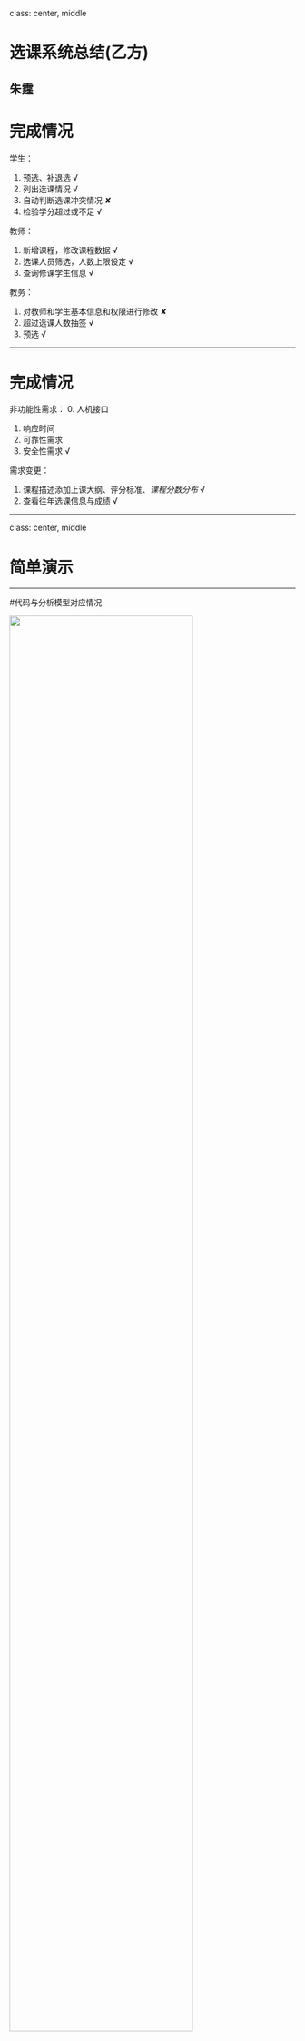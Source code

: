 class: center, middle

# 选课系统总结(乙方)
朱霆
---

# 完成情况

学生：
1. 预选、补退选 √
2. 列出选课情况 √
3. 自动判断选课冲突情况 ✘
4. 检验学分超过或不足 √


教师：
1. 新增课程，修改课程数据 √
3. 选课人员筛选，人数上限设定 √
4. 查询修课学生信息 √


教务：
1. 对教师和学生基本信息和权限进行修改 ✘
2. 超过选课人数抽签 √
3. 预选 √

---

# 完成情况

非功能性需求：
0. 人机接口
1. 响应时间 
2. 可靠性需求 
3. 安全性需求 √

需求变更：
1. 课程描述添加上课大纲、评分标准、*课程分数分布* √
2. 查看往年选课信息与成绩 √

---
class: center, middle

# 简单演示

---

#代码与分析模型对应情况

<div class="center">
<img src="https://raw.githubusercontent.com/locusxt/oo/master/hw6/%E7%B1%BB%E5%9B%BEOOD.png" width="80%"/>
</div>

???
实际代码中添加了Process，流程管理的类

---

#具体实现

<img src="https://image.slidesharecdn.com/django-nyc-100121171117-phpapp01/95/mongodb-hearts-django-django-nyc-2-728.jpg?cb=1264094045" width="70%">

框架:Django，将模型、试图、控制器分离

---

#主要问题

分析阶段考虑不周，如：

对于课程属于必修还是选修或者其他类别，直接将类别作为了Course的一个属性

但是实际上，相同的一门课对于不同专业的学生，既能属于必修的、也能属于选修

合理的做法，应该用一个类记录课程对于不同类别学生属于必修还是选修

---

class: center, middle

# 谢谢！






